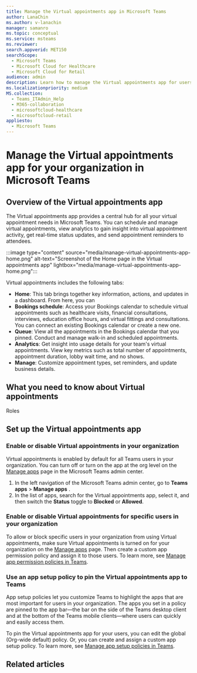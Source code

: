 ```yaml
---
title: Manage the Virtual appointments app in Microsoft Teams
author: LanaChin
ms.author: v-lanachin
manager: samanro
ms.topic: conceptual
ms.service: msteams
ms.reviewer: 
search.appverid: MET150
searchScope:
  - Microsoft Teams
  - Microsoft Cloud for Healthcare
  - Microsoft Cloud for Retail
audience: admin
description: Learn how to manage the Virtual appointments app for users in your organization.
ms.localizationpriority: medium
MS.collection: 
  - Teams_ITAdmin_Help
  - M365-collaboration
  - microsoftcloud-healthcare
  - microsoftcloud-retail
appliesto: 
  - Microsoft Teams
---
```


# Manage the Virtual appointments app for your organization in Microsoft Teams

## Overview of the Virtual appointments app

The Virtual appointments app provides a central hub for all your virtual appointment needs in Microsoft Teams. You can schedule and manage virtual appointments, view analytics to gain insight into virtual appointment activity, get real-time status updates, and send appointment reminders to attendees.

:::image type="content" source="media/manage-virtual-appointments-app-home.png" alt-text="Screenshot of the Home page in the Virtual appointments app" lightbox="media/manage-virtual-appointments-app-home.png":::

Virtual appointments includes the following tabs:

- **Home**: This tab brings together key information, actions, and updates in a dashboard. From here, you can
- **Bookings schedule**: Access your Bookings calendar to schedule virtual appointments such as healthcare visits, financial consultations, interviews, education office hours, and virtual fittings and consultations. You can connect an existing Bookings calendar or create a new one.
- **Queue**: View all the appointments in the Bookings calendar that you pinned. Conduct and manage walk-in and scheduled appointments.
- **Analytics**: Get insight into usage details for your team's virtual appointments. View key metrics such as total number of appointments, appointment duration, lobby wait time, and no shows.
- **Manage**: Customize appointment types, set reminders, and update business details.

## What you need to know about Virtual appointments

Roles


## Set up the Virtual appointments app

### Enable or disable Virtual appointments in your organization

Virtual appointments is enabled by default for all Teams users in your organization. You can turn off or turn on the app at the org level on the [Manage apps](manage-apps.md) page in the Microsoft Teams admin center.

1. In the left navigation of the Microsoft Teams admin center, go to **Teams apps** > **Manage apps** .
2. In the list of apps, search for the Virtual appointments app, select it, and then switch the **Status** toggle to **Blocked** or **Allowed**.

### Enable or disable Virtual appointments for specific users in your organization

To allow or block specific users in your organization from using Virtual appointments, make sure Virtual appointments is turned on for your organization on the [Manage apps](manage-apps.md) page. Then create a custom app permission policy and assign it to those users. To learn more, see [Manage app permission policies in Teams](teams-app-permission-policies.md).

### Use an app setup policy to pin the Virtual appointments app to Teams

App setup policies let you customize Teams to highlight the apps that are most important for users in your organization. The apps you set in a policy are pinned to the app bar—the bar on the side of the Teams desktop client and at the bottom of the Teams mobile clients—where users can quickly and easily access them.

To pin the Virtual appointments app for your users, you can edit the global (Org-wide default) policy. Or, you can create and assign a custom app setup policy. To learn more, see [Manage app setup policies in Teams](teams-app-setup-policies.md).

## Related articles